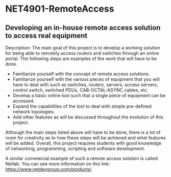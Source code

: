 # NET4901-RemoteAccess
## Developing an in-house remote access solution to access real equipment

Description: The main goal of this project is to develop a working solution for being able to remotely access
routers and switches through an online portal. The following steps are examples of the work that
will have to be done.

- Familiarize yourself with the concept of remote access solutions.
- Familiarize yourself with the various pieces of equipment that you will have to deal with such as switches,
  routers, servers,    access servers, control switch, switched PDUs, CAB-OCTAL-ASYNC cables, etc.
- Develop a basic online tool such that a single piece of equipment can be accessed.
- Expand the capabilities of the tool to deal with simple pre-defined network topologies.
- Add other features as will be discussed throughout the evolution of this project.

Although the main steps listed above will have to be done, there is a lot of room for creativity as to how these
steps will be achieved and what features will be added. Overall, this project requires students with good
knowledge of networking, programming, scripting and software development.

A similar commercial example of such a remote access solution is called Netlab. You can see more information
on this link: https://www.netdevgroup.com/products/
